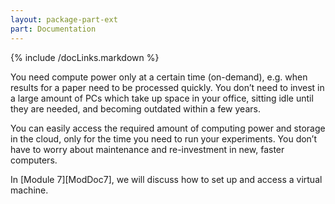 ```yaml
---
layout: package-part-ext
part: Documentation
---
```


{% include /docLinks.markdown %}

You need compute power only at a certain time (on-demand), e.g. when results for a paper need to be processed quickly. You don’t need to invest in a large amount of PCs which take up space in your office, sitting idle until they are needed, and becoming outdated within a few years.

You can easily access the required amount of computing power and storage in the cloud, only for the time you need to run your experiments. You don’t have to worry about maintenance and re-investment in new, faster computers. 

In [Module 7][ModDoc7], we will discuss how to set up and access a virtual machine.


